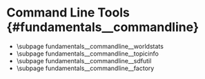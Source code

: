 Command Line Tools {#fundamentals__commandline}
======================

- \subpage fundamentals__commandline__worldstats
- \subpage fundamentals__commandline__topicinfo
- \subpage fundamentals__commandline__sdfutil
- \subpage fundamentals__commandline__factory
